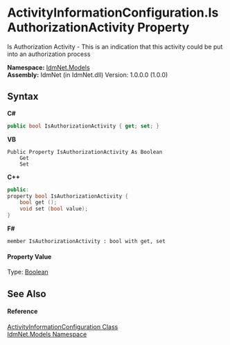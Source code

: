 # ActivityInformationConfiguration.IsAuthorizationActivity Property 
 

Is Authorization Activity - This is an indication that this activity could be put into an authorization process

**Namespace:**&nbsp;<a href="N_IdmNet_Models">IdmNet.Models</a><br />**Assembly:**&nbsp;IdmNet (in IdmNet.dll) Version: 1.0.0.0 (1.0.0)

## Syntax

**C#**<br />
``` C#
public bool IsAuthorizationActivity { get; set; }
```

**VB**<br />
``` VB
Public Property IsAuthorizationActivity As Boolean
	Get
	Set
```

**C++**<br />
``` C++
public:
property bool IsAuthorizationActivity {
	bool get ();
	void set (bool value);
}
```

**F#**<br />
``` F#
member IsAuthorizationActivity : bool with get, set

```


#### Property Value
Type: <a href="http://msdn2.microsoft.com/en-us/library/a28wyd50" target="_blank">Boolean</a>

## See Also


#### Reference
<a href="T_IdmNet_Models_ActivityInformationConfiguration">ActivityInformationConfiguration Class</a><br /><a href="N_IdmNet_Models">IdmNet.Models Namespace</a><br />